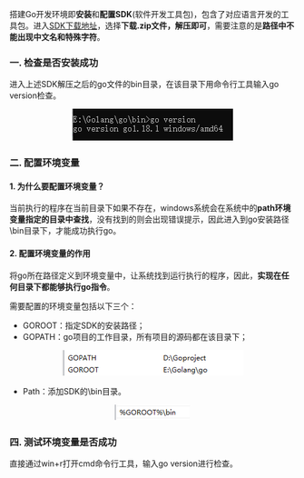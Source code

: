 搭建Go开发环境即**安装**和**配置SDK**(软件开发工具包)，包含了对应语言开发的工具包。进入[SDK下载地址](https://studygolang.com/dl)，选择**下载.zip文件，解压即可**，需要注意的是**路径中不能出现中文名和特殊字符**。

### 一. 检查是否安装成功
进入上述SDK解压之后的go文件的bin目录，在该目录下用命令行工具输入go version检查。
<div align=center>
<img src="https://github.com/zhangqiang-qt/Work-Records/blob/master/Golang-basenotes/images/1-1.jpg"/>
</div>

### 二. 配置环境变量
#### 1. 为什么要配置环境变量？
当前执行的程序在当前目录下如果不存在，windows系统会在系统中的**path环境变量指定的目录中查找**，没有找到的则会出现错误提示，因此进入到go安装路径\bin目录下，才能成功执行go。
#### 2. 配置环境变量的作用
将go所在路径定义到环境变量中，让系统找到运行执行的程序，因此，**实现在任何目录下都能够执行go指令**。

需要配置的环境变量包括以下三个：
* GOROOT：指定SDK的安装路径；
* GOPATH：go项目的工作目录，所有项目的源码都在该目录下；
<div align=center>
<img src="https://github.com/zhangqiang-qt/Work-Records/blob/master/Golang-basenotes/images/1-2.png"/>
</div>

* Path：添加SDK的\bin目录。
<div align=center>
<img src="https://github.com/zhangqiang-qt/Work-Records/blob/master/Golang-basenotes/images/1-3.png"/>
</div>

### 四. 测试环境变量是否成功
直接通过win+r打开cmd命令行工具，输入go version进行检查。

